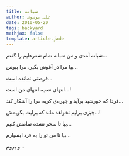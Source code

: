 ```yaml
---
title: شبانه
author: علی موسوی
date: 2010-05-20
tags: backyard
mathjax: false
template: article.jade
---
```


شبانه آمدی و من شبانه تمام شعرهایم را گفتم...

بیا مرا در آغوش بگیر، مرا ببوس...

فرصتی نمانده است...

انتهای شب، انتهای من‌ است...!

فردا که خورشید برآید و چهره‌ی کریه مرا را آشکار کند...

چیزی برایم نخواهد ماند که برایت بگویمش...!

بیا تا سحر نشده‌ تمامش کنیم...

بیا تا من تو را به فردا بسپارم...

و بروم...
